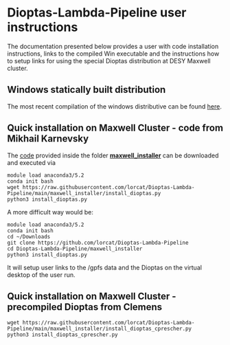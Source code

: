 # Dioptas-Lambda-Pipeline user instructions

The documentation  presented below provides a user with code installation instructions, links to the compiled Win executable and the instructions how to setup links for using the special Dioptas distribution at DESY Maxwell cluster.

## Windows statically built distribution

The most recent compilation of the windows distributive can be found [here](https://github.com/karnevskiy/Dioptas/releases/tag/0.5.1-05).

## Quick installation on Maxwell Cluster - code from Mikhail Karnevsky
The [code](https://github.com/lorcat/Dioptas-Lambda-Pipeline/blob/main/maxwell_installer/install_dioptas.py) provided inside the folder **[maxwell_installer](https://github.com/lorcat/Dioptas-Lambda-Pipeline/tree/main/maxwell_installer)** can be downloaded and executed via
    
    module load anaconda3/5.2
    conda init bash
    wget https://raw.githubusercontent.com/lorcat/Dioptas-Lambda-Pipeline/main/maxwell_installer/install_dioptas.py
	python3 install_dioptas.py

A more difficult way would be:

    module load anaconda3/5.2
    conda init bash
    cd ~/Downloads
    git clone https://github.com/lorcat/Dioptas-Lambda-Pipeline
    cd Dioptas-Lambda-Pipeline/maxwell_installer
    python3 install_dioptas.py

It will setup user links to the /gpfs data and the Dioptas on the virtual desktop of the user run.

## Quick installation on Maxwell Cluster - precompiled Dioptas from Clemens

    wget https://raw.githubusercontent.com/lorcat/Dioptas-Lambda-Pipeline/main/maxwell_installer/install_dioptas_cprescher.py
	python3 install_dioptas_cprescher.py